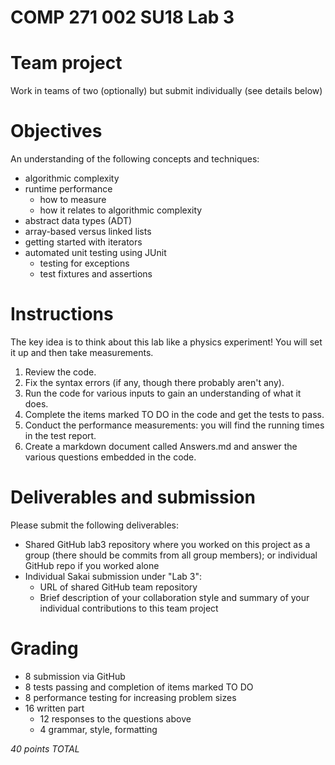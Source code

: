 # COMP 271 002 SU18 Lab 3

# Team project

Work in teams of two (optionally) but submit individually (see details below)

# Objectives

An understanding of the following concepts and techniques:

- algorithmic complexity
- runtime performance
  - how to measure
  - how it relates to algorithmic complexity
- abstract data types (ADT)
- array-based versus linked lists
- getting started with iterators
- automated unit testing using JUnit
  - testing for exceptions
  - test fixtures and assertions
  
# Instructions

The key idea is to think about this lab like a physics experiment! 
You will set it up and then take measurements.

1. Review the code.
1. Fix the syntax errors (if any, though there probably aren't any).
2. Run the code for various inputs to gain an understanding of what it does.
3. Complete the items marked TO DO in the code and get the tests to pass.
2. Conduct the performance measurements: you will find the running times in the test report.
4. Create a markdown document called Answers.md and answer the various questions embedded in the code.

# Deliverables and submission

Please submit the following deliverables:

- Shared GitHub lab3 repository where you worked on this project as a group 
  (there should be commits from all group members); or individual GitHub repo if you worked alone
- Individual Sakai submission under "Lab 3":
  - URL of shared GitHub team repository
  - Brief description of your collaboration style and summary of your 
    individual contributions to this team project

# Grading

- 8 submission via GitHub
- 8 tests passing and completion of items marked TO DO
- 8 performance testing for increasing problem sizes
- 16 written part
  - 12 responses to the questions above
  - 4 grammar, style, formatting


*40 points TOTAL*
